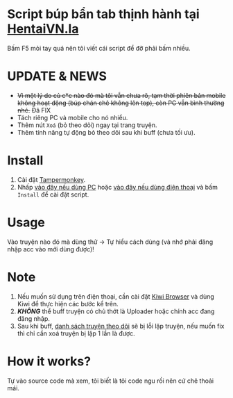 # Script búp bẩn tab thịnh hành tại [HentaiVN.la](https://hentaivn.la/)
Bấm F5 mỏi tay quá nên tôi viết cái script để đỡ phải bấm nhiều.

# UPDATE & NEWS
- ~~Vì một lý do củ c*c nào đó mà tôi vẫn chưa rõ, tạm thời phiên bản mobile không hoạt động (búp chán chê không lên top), còn PC vẫn bình thường nhé.~~ Đã FIX
- Tách riêng PC và mobile cho nó nhiều.
- Thêm nút `Xoá` (bỏ theo dõi) ngay tại trang truyện.
- Thêm tính năng tự động bỏ theo dõi sau khi buff (chưa tối ưu). 

# Install
1. Cài đặt [Tampermonkey](https://chrome.google.com/webstore/detail/tampermonkey/dhdgffkkebhmkfjojejmpbldmpobfkfo).
2. Nhấp [vào đây nếu dùng PC](https://github.com/HentaiVN210/Bup_ban-v2.0/raw/main/PC_buff.user.js) hoặc [vào đây nếu dùng điện thoại](https://github.com/HentaiVN210/Bup_ban-v2.0/raw/main/MB_buff.user.js) và bấm `Install` để cài đặt script.

# Usage
Vào truyện nào đó mà dùng thử → Tự hiểu cách dùng (và nhớ phải đăng nhập acc vào mới dùng được)!

# Note
1. Nếu muốn sử dụng trên điện thoại, cần cài đặt [Kiwi Browser](https://play.google.com/store/apps/details?id=com.kiwibrowser.browser) và dùng Kiwi để thực hiện các bước kể trên.
2. ***KHÔNG*** thể buff truyện có chủ thớt là Uploader hoặc chính acc đang đăng nhập.
3. Sau khi buff, [danh sách truyện theo dõi](https://hentaivn.la/bookmark-list.php) sẽ bị lỗi lặp truyện, nếu muốn fix thì chỉ cần xoá truyện bị lặp 1 lần là được.

# How it works?
Tự vào source code mà xem, tôi biết là tôi code ngu rồi nên cứ chê thoải mái.
